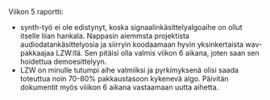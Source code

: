 Viikon 5 raportti: 
- synth-työ ei ole edistynyt, koska signaalinkäsittelyalgoaihe on ollut itselle liian hankala. Nappasin aiemmsta projektista audiodatankäsittelyosia ja siirryin koodaamaan hyvin yksinkertaista wav-pakkaajaa LZW:llä. Sen pitäisi olla valmis viikon 6 aikana, joten saan sen hoidettua demoesittelyyn. 
- LZW on minulle tutumpi aihe valmiiksi ja pyrkimyksenä olisi saada toteuttua noin 70-80% pakkaustasoon kykenevä algo. Päivitän dokumentit myös viiikon 6 aikana vastaamaan uutta aihetta. 
